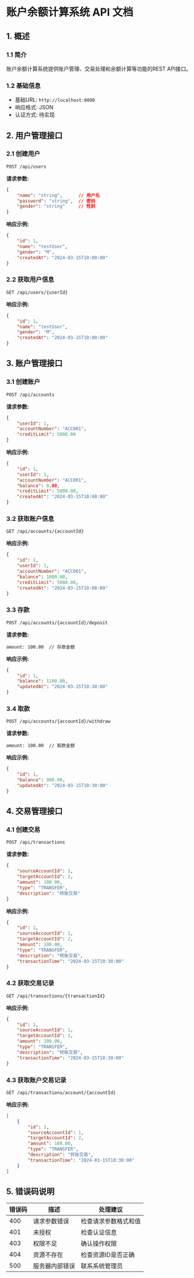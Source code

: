 # 账户余额计算系统 API 文档

## 1. 概述

### 1.1 简介
账户余额计算系统提供账户管理、交易处理和余额计算等功能的REST API接口。

### 1.2 基础信息
- 基础URL: `http://localhost:8080`
- 响应格式: JSON
- 认证方式: 待实现

## 2. 用户管理接口

### 2.1 创建用户
```http
POST /api/users
```

**请求参数:**
```json
{
    "name": "string",      // 用户名
    "password": "string",  // 密码
    "gender": "string"     // 性别
}
```

**响应示例:**
```json
{
    "id": 1,
    "name": "testUser",
    "gender": "M",
    "createdAt": "2024-03-15T10:00:00"
}
```

### 2.2 获取用户信息
```http
GET /api/users/{userId}
```

**响应示例:**
```json
{
    "id": 1,
    "name": "testUser",
    "gender": "M",
    "createdAt": "2024-03-15T10:00:00"
}
```

## 3. 账户管理接口

### 3.1 创建账户
```http
POST /api/accounts
```

**请求参数:**
```json
{
    "userId": 1,
    "accountNumber": "ACC001",
    "creditLimit": 5000.00
}
```

**响应示例:**
```json
{
    "id": 1,
    "userId": 1,
    "accountNumber": "ACC001",
    "balance": 0.00,
    "creditLimit": 5000.00,
    "createdAt": "2024-03-15T10:00:00"
}
```

### 3.2 获取账户信息
```http
GET /api/accounts/{accountId}
```

**响应示例:**
```json
{
    "id": 1,
    "userId": 1,
    "accountNumber": "ACC001",
    "balance": 1000.00,
    "creditLimit": 5000.00,
    "createdAt": "2024-03-15T10:00:00"
}
```

### 3.3 存款
```http
POST /api/accounts/{accountId}/deposit
```

**请求参数:**
```
amount: 100.00  // 存款金额
```

**响应示例:**
```json
{
    "id": 1,
    "balance": 1100.00,
    "updatedAt": "2024-03-15T10:30:00"
}
```

### 3.4 取款
```http
POST /api/accounts/{accountId}/withdraw
```

**请求参数:**
```
amount: 100.00  // 取款金额
```

**响应示例:**
```json
{
    "id": 1,
    "balance": 900.00,
    "updatedAt": "2024-03-15T10:30:00"
}
```

## 4. 交易管理接口

### 4.1 创建交易
```http
POST /api/transactions
```

**请求参数:**
```json
{
    "sourceAccountId": 1,
    "targetAccountId": 2,
    "amount": 100.00,
    "type": "TRANSFER",
    "description": "转账交易"
}
```

**响应示例:**
```json
{
    "id": 1,
    "sourceAccountId": 1,
    "targetAccountId": 2,
    "amount": 100.00,
    "type": "TRANSFER",
    "description": "转账交易",
    "transactionTime": "2024-03-15T10:30:00"
}
```

### 4.2 获取交易记录
```http
GET /api/transactions/{transactionId}
```

**响应示例:**
```json
{
    "id": 1,
    "sourceAccountId": 1,
    "targetAccountId": 2,
    "amount": 100.00,
    "type": "TRANSFER",
    "description": "转账交易",
    "transactionTime": "2024-03-15T10:30:00"
}
```

### 4.3 获取账户交易记录
```http
GET /api/transactions/account/{accountId}
```

**响应示例:**
```json
[
    {
        "id": 1,
        "sourceAccountId": 1,
        "targetAccountId": 2,
        "amount": 100.00,
        "type": "TRANSFER",
        "description": "转账交易",
        "transactionTime": "2024-03-15T10:30:00"
    }
]
```

## 5. 错误码说明

| 错误码 | 描述 | 处理建议 |
|-------|------|---------|
| 400 | 请求参数错误 | 检查请求参数格式和值 |
| 401 | 未授权 | 检查认证信息 |
| 403 | 权限不足 | 确认操作权限 |
| 404 | 资源不存在 | 检查资源ID是否正确 |
| 500 | 服务器内部错误 | 联系系统管理员 |



